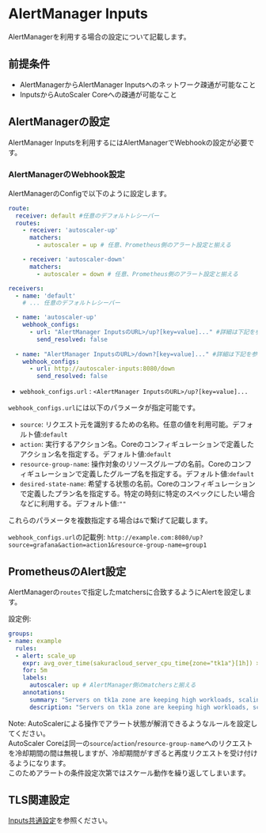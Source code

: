 # AlertManager Inputs

AlertManagerを利用する場合の設定について記載します。  

## 前提条件

- AlertManagerからAlertManager Inputsへのネットワーク疎通が可能なこと
- InputsからAutoScaler Coreへの疎通が可能なこと

## AlertManagerの設定

AlertManager Inputsを利用するにはAlertManagerでWebhookの設定が必要です。  

### AlertManagerのWebhook設定

AlertManagerのConfigで以下のように設定します。

```yaml
route:
  receiver: default #任意のデフォルトレシーバー
  routes:
    - receiver: 'autoscaler-up'
      matchers:
        - autoscaler = up # 任意、Prometheus側のアラート設定と揃える

    - receiver: 'autoscaler-down'
      matchers:
        - autoscaler = down # 任意、Prometheus側のアラート設定と揃える

receivers:
  - name: 'default'
    # ... 任意のデフォルトレシーバー

  - name: 'autoscaler-up'
    webhook_configs:
      - url: "AlertManager InputsのURL>/up?[key=value]..." #詳細は下記を参照
        send_resolved: false
        
  - name: "AlertManager InputsのURL>/down?[key=value]..." #詳細は下記を参照
    webhook_configs:
      - url: http://autoscaler-inputs:8080/down
        send_resolved: false

```

- `webhook_configs.url` : `<AlertManager InputsのURL>/up?[key=value]...`

`webhook_configs.url`には以下のパラメータが指定可能です。

- `source`: リクエスト元を識別するための名称。任意の値を利用可能。デフォルト値:`default`
- `action`: 実行するアクション名。Coreのコンフィギュレーションで定義したアクション名を指定する。デフォルト値:`default`
- `resource-group-name`: 操作対象のリソースグループの名前。Coreのコンフィギュレーションで定義したグループ名を指定する。デフォルト値:`default`
- `desired-state-name`: 希望する状態の名前。Coreのコンフィギュレーションで定義したプラン名を指定する。特定の時刻に特定のスペックにしたい場合などに利用する。デフォルト値:`""`  

これらのパラメータを複数指定する場合は`&`で繋げて記載します。  

`webhook_configs.url`の記載例: `http://example.com:8080/up?source=grafana&action=action1&resource-group-name=group1`


## PrometheusのAlert設定

AlertManagerの`routes`で指定したmatchersに合致するようにAlertを設定します。

設定例:

```yaml
groups:
- name: example
  rules:
  - alert: scale_up
    expr: avg_over_time(sakuracloud_server_cpu_time{zone="tk1a"}[1h]) > 80 # tk1aゾーンのサーバのCPU-TIMEの直近一時間の平均
    for: 5m
    labels:
      autoscaler: up # AlertManager側のmatchersと揃える
    annotations:
      summary: "Servers on tk1a zone are keeping high workloads, scaling up..."
      description: "Servers on tk1a zone are keeping high workloads, scaling up..."
```

Note: AutoScalerによる操作でアラート状態が解消できるようなルールを設定してください。  
AutoScaler Coreは同一の`source`/`action`/`resource-group-name`へのリクエストを冷却期間の間は無視しますが、冷却期間がすぎると再度リクエストを受け付けるようになります。  
このためアラートの条件設定次第ではスケール動作を繰り返してしまいます。  

## TLS関連設定

[Inputs共通設定](../tls_config.md)を参照ください。  